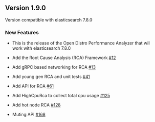 ## Version 1.9.0

Version compatible with elasticsearch 7.8.0

### New Features

* This is the release of the Open Distro Performance Analyzer that will work with elasticsearch 7.8.0

* Add the Root Cause Analysis (RCA) Framework [#12](https://github.com/opendistro-for-elasticsearch/performance-analyzer-rca/pull/12)

* Add gRPC based networking for RCA [#13](https://github.com/opendistro-for-elasticsearch/performance-analyzer-rca/pull/13)

* Add young gen RCA and unit tests [#41](https://github.com/opendistro-for-elasticsearch/performance-analyzer-rca/pull/41)

* Add API for RCA [#61](https://github.com/opendistro-for-elasticsearch/performance-analyzer-rca/pull/61)

* Add HighCpuRca to collect total cpu usage [#125](https://github.com/opendistro-for-elasticsearch/performance-analyzer-rca/pull/125)

* Add hot node RCA [#128](https://github.com/opendistro-for-elasticsearch/performance-analyzer-rca/pull/128)

* Muting API [#168](https://github.com/opendistro-for-elasticsearch/performance-analyzer-rca/pull/168)

